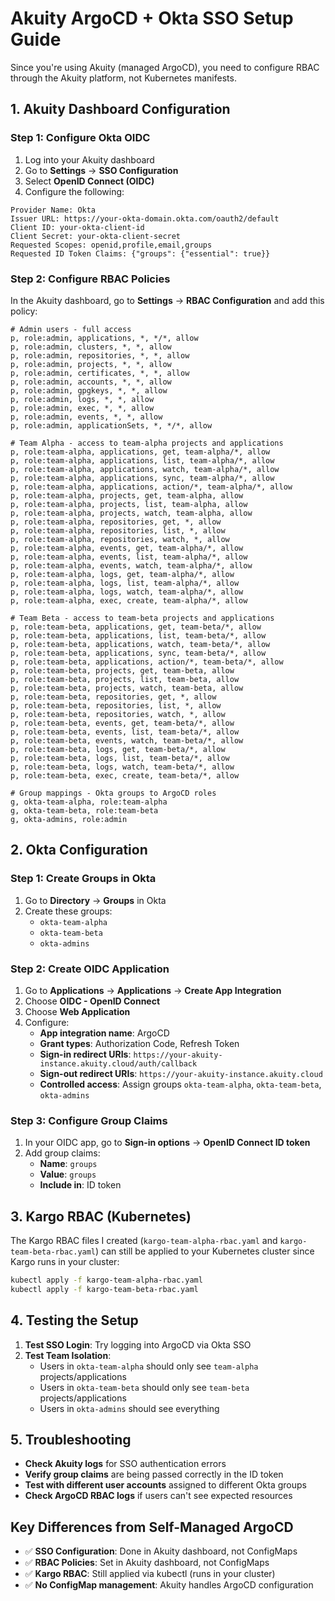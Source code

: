 # Akuity ArgoCD + Okta SSO Setup Guide

Since you're using Akuity (managed ArgoCD), you need to configure RBAC through the Akuity platform, not Kubernetes manifests.

## 1. Akuity Dashboard Configuration

### Step 1: Configure Okta OIDC

1. Log into your Akuity dashboard
2. Go to **Settings** → **SSO Configuration**
3. Select **OpenID Connect (OIDC)**
4. Configure the following:

```
Provider Name: Okta
Issuer URL: https://your-okta-domain.okta.com/oauth2/default
Client ID: your-okta-client-id
Client Secret: your-okta-client-secret
Requested Scopes: openid,profile,email,groups
Requested ID Token Claims: {"groups": {"essential": true}}
```

### Step 2: Configure RBAC Policies

In the Akuity dashboard, go to **Settings** → **RBAC Configuration** and add this policy:

```csv
# Admin users - full access
p, role:admin, applications, *, */*, allow
p, role:admin, clusters, *, *, allow
p, role:admin, repositories, *, *, allow
p, role:admin, projects, *, *, allow
p, role:admin, certificates, *, *, allow
p, role:admin, accounts, *, *, allow
p, role:admin, gpgkeys, *, *, allow
p, role:admin, logs, *, *, allow
p, role:admin, exec, *, *, allow
p, role:admin, events, *, *, allow
p, role:admin, applicationSets, *, */*, allow

# Team Alpha - access to team-alpha projects and applications
p, role:team-alpha, applications, get, team-alpha/*, allow
p, role:team-alpha, applications, list, team-alpha/*, allow
p, role:team-alpha, applications, watch, team-alpha/*, allow
p, role:team-alpha, applications, sync, team-alpha/*, allow
p, role:team-alpha, applications, action/*, team-alpha/*, allow
p, role:team-alpha, projects, get, team-alpha, allow
p, role:team-alpha, projects, list, team-alpha, allow
p, role:team-alpha, projects, watch, team-alpha, allow
p, role:team-alpha, repositories, get, *, allow
p, role:team-alpha, repositories, list, *, allow
p, role:team-alpha, repositories, watch, *, allow
p, role:team-alpha, events, get, team-alpha/*, allow
p, role:team-alpha, events, list, team-alpha/*, allow
p, role:team-alpha, events, watch, team-alpha/*, allow
p, role:team-alpha, logs, get, team-alpha/*, allow
p, role:team-alpha, logs, list, team-alpha/*, allow
p, role:team-alpha, logs, watch, team-alpha/*, allow
p, role:team-alpha, exec, create, team-alpha/*, allow

# Team Beta - access to team-beta projects and applications
p, role:team-beta, applications, get, team-beta/*, allow
p, role:team-beta, applications, list, team-beta/*, allow
p, role:team-beta, applications, watch, team-beta/*, allow
p, role:team-beta, applications, sync, team-beta/*, allow
p, role:team-beta, applications, action/*, team-beta/*, allow
p, role:team-beta, projects, get, team-beta, allow
p, role:team-beta, projects, list, team-beta, allow
p, role:team-beta, projects, watch, team-beta, allow
p, role:team-beta, repositories, get, *, allow
p, role:team-beta, repositories, list, *, allow
p, role:team-beta, repositories, watch, *, allow
p, role:team-beta, events, get, team-beta/*, allow
p, role:team-beta, events, list, team-beta/*, allow
p, role:team-beta, events, watch, team-beta/*, allow
p, role:team-beta, logs, get, team-beta/*, allow
p, role:team-beta, logs, list, team-beta/*, allow
p, role:team-beta, logs, watch, team-beta/*, allow
p, role:team-beta, exec, create, team-beta/*, allow

# Group mappings - Okta groups to ArgoCD roles
g, okta-team-alpha, role:team-alpha
g, okta-team-beta, role:team-beta
g, okta-admins, role:admin
```

## 2. Okta Configuration

### Step 1: Create Groups in Okta

1. Go to **Directory** → **Groups** in Okta
2. Create these groups:
   - `okta-team-alpha`
   - `okta-team-beta`
   - `okta-admins`

### Step 2: Create OIDC Application

1. Go to **Applications** → **Applications** → **Create App Integration**
2. Choose **OIDC - OpenID Connect**
3. Choose **Web Application**
4. Configure:
   - **App integration name**: ArgoCD
   - **Grant types**: Authorization Code, Refresh Token
   - **Sign-in redirect URIs**: `https://your-akuity-instance.akuity.cloud/auth/callback`
   - **Sign-out redirect URIs**: `https://your-akuity-instance.akuity.cloud`
   - **Controlled access**: Assign groups `okta-team-alpha`, `okta-team-beta`, `okta-admins`

### Step 3: Configure Group Claims

1. In your OIDC app, go to **Sign-in options** → **OpenID Connect ID token**
2. Add group claims:
   - **Name**: `groups`
   - **Value**: `groups`
   - **Include in**: ID token

## 3. Kargo RBAC (Kubernetes)

The Kargo RBAC files I created (`kargo-team-alpha-rbac.yaml` and `kargo-team-beta-rbac.yaml`) can still be applied to your Kubernetes cluster since Kargo runs in your cluster:

```bash
kubectl apply -f kargo-team-alpha-rbac.yaml
kubectl apply -f kargo-team-beta-rbac.yaml
```

## 4. Testing the Setup

1. **Test SSO Login**: Try logging into ArgoCD via Okta SSO
2. **Test Team Isolation**:
   - Users in `okta-team-alpha` should only see `team-alpha` projects/applications
   - Users in `okta-team-beta` should only see `team-beta` projects/applications
   - Users in `okta-admins` should see everything

## 5. Troubleshooting

- **Check Akuity logs** for SSO authentication errors
- **Verify group claims** are being passed correctly in the ID token
- **Test with different user accounts** assigned to different Okta groups
- **Check ArgoCD RBAC logs** if users can't see expected resources

## Key Differences from Self-Managed ArgoCD

- ✅ **SSO Configuration**: Done in Akuity dashboard, not ConfigMaps
- ✅ **RBAC Policies**: Set in Akuity dashboard, not ConfigMaps
- ✅ **Kargo RBAC**: Still applied via kubectl (runs in your cluster)
- ✅ **No ConfigMap management**: Akuity handles ArgoCD configuration
